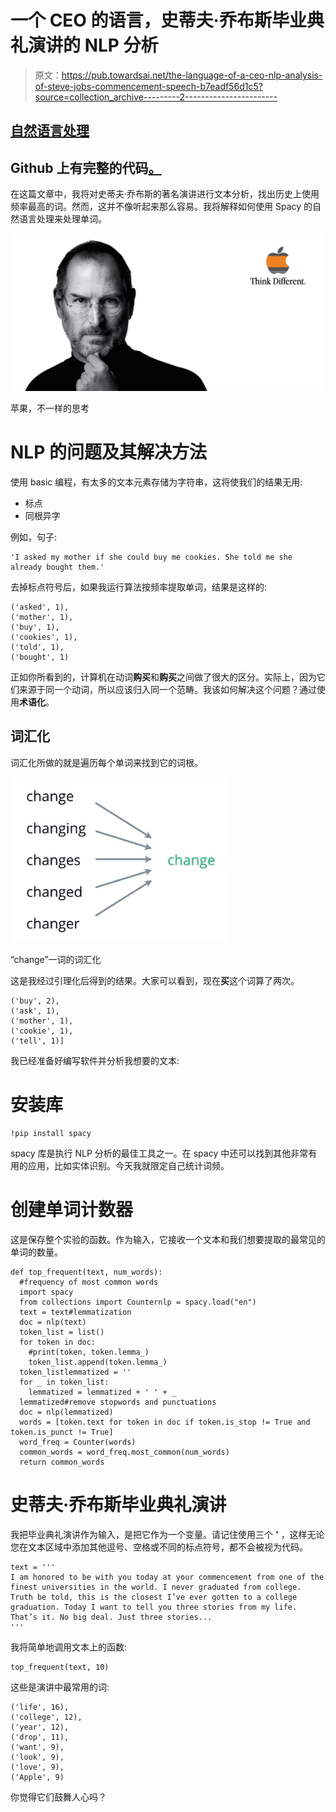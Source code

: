 # 一个 CEO 的语言，史蒂夫·乔布斯毕业典礼演讲的 NLP 分析

> 原文：<https://pub.towardsai.net/the-language-of-a-ceo-nlp-analysis-of-steve-jobs-commencement-speech-b7eadf56d1c5?source=collection_archive---------2----------------------->

## [自然语言处理](https://towardsai.net/p/category/nlp)

## Github 上有完整的代码[。](https://github.com/arditoibryan/Projects/tree/master/20200730_NLP_word_frequency)

在这篇文章中，我将对史蒂夫·乔布斯的著名演讲进行文本分析，找出历史上使用频率最高的词。然而，这并不像听起来那么容易。我将解释如何使用 Spacy 的自然语言处理来处理单词。

![](img/c04445b8d4b6a263aa3737003e2920c3.png)

苹果，不一样的思考

# NLP 的问题及其解决方法

使用 basic 编程，有太多的文本元素存储为字符串，这将使我们的结果无用:

*   标点
*   同根异字

例如，句子:

```
'I asked my mother if she could buy me cookies. She told me she already bought them.'
```

去掉标点符号后，如果我运行算法按频率提取单词，结果是这样的:

```
('asked', 1),
('mother', 1),
('buy', 1),
('cookies', 1),
('told', 1),
('bought', 1)
```

正如你所看到的，计算机在动词**购买**和**购买**之间做了很大的区分。实际上，因为它们来源于同一个动词，所以应该归入同一个范畴。我该如何解决这个问题？通过使用**术语化**。

## 词汇化

词汇化所做的就是遍历每个单词来找到它的词根。

![](img/26508e1f818cafc654d593a30857ce93.png)

“change”一词的词汇化

这是我经过引理化后得到的结果。大家可以看到，现在**买**这个词算了两次。

```
('buy', 2),
('ask', 1),
('mother', 1),
('cookie', 1),
('tell', 1)]
```

我已经准备好编写软件并分析我想要的文本:

# 安装库

```
!pip install spacy
```

spacy 库是执行 NLP 分析的最佳工具之一。在 spacy 中还可以找到其他非常有用的应用，比如实体识别。今天我就限定自己统计词频。

# 创建单词计数器

这是保存整个实验的函数。作为输入，它接收一个文本和我们想要提取的最常见的单词的数量。

```
def top_frequent(text, num_words):
  #frequency of most common words
  import spacy
  from collections import Counternlp = spacy.load("en")
  text = text#lemmatization
  doc = nlp(text)
  token_list = list()
  for token in doc:
    #print(token, token.lemma_)
    token_list.append(token.lemma_)
  token_listlemmatized = ''
  for _ in token_list:
    lemmatized = lemmatized + ' ' + _
  lemmatized#remove stopwords and punctuations
  doc = nlp(lemmatized)
  words = [token.text for token in doc if token.is_stop != True and token.is_punct != True]
  word_freq = Counter(words)
  common_words = word_freq.most_common(num_words)
  return common_words
```

# 史蒂夫·乔布斯毕业典礼演讲

我把毕业典礼演讲作为输入，是把它作为一个变量。请记住使用三个 **'** ，这样无论您在文本区域中添加其他逗号、空格或不同的标点符号，都不会被视为代码。

```
text = '''
I am honored to be with you today at your commencement from one of the finest universities in the world. I never graduated from college. Truth be told, this is the closest I’ve ever gotten to a college graduation. Today I want to tell you three stories from my life. That’s it. No big deal. Just three stories...
'''
```

我将简单地调用文本上的函数:

```
top_frequent(text, 10)
```

这些是演讲中最常用的词:

```
('life', 16),
('college', 12),
('year', 12),
('drop', 11),
('want', 9),
('look', 9),
('love', 9),
('Apple', 9)
```

你觉得它们鼓舞人心吗？